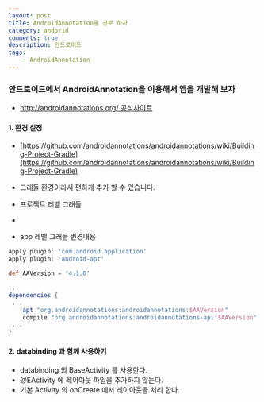 ```yaml
---
layout: post
title: AndroidAnnotation을 공부 하자
category: andorid
comments: true
description: 안드로이드 
tags:
    - AndroidAnnotation
---
```




### 안드로이드에서 AndroidAnnotation을 이용해서 앱을 개발해 보자
 - [http://androidannotations.org/ 공식사이트](http://androidannotations.org/)

#### 1. 환경 설정
 - [https://github.com/androidannotations/androidannotations/wiki/Building-Project-Gradle](https://github.com/androidannotations/androidannotations/wiki/Building-Project-Gradle)
 - 그래들 환경이라서 편하게 추가 할 수 있습니다.
 - 프로젝트 레벨 그래들
  
  - <script src="https://gist.github.com/pyeongho/47dbeb046afeee449fbe52f00cc43efc.js"></script>

 - app 레벨 그래들 변경내용 

```gradle
apply plugin: 'com.android.application'
apply plugin: 'android-apt'

def AAVersion = '4.1.0'

...
dependencies {
 ...
    apt "org.androidannotations:androidannotations:$AAVersion"
    compile "org.androidannotations:androidannotations-api:$AAVersion"
 ...   
}

```

#### 2. databinding 과 함께 사용하기
 - databinding 의 BaseActivity 를 사용한다.
 - @EActivity 에 레이아웃 파일을 추가하지 않는다.
 - 기본 Activity 의 onCreate 에서 레이아웃을 처리 한다.
